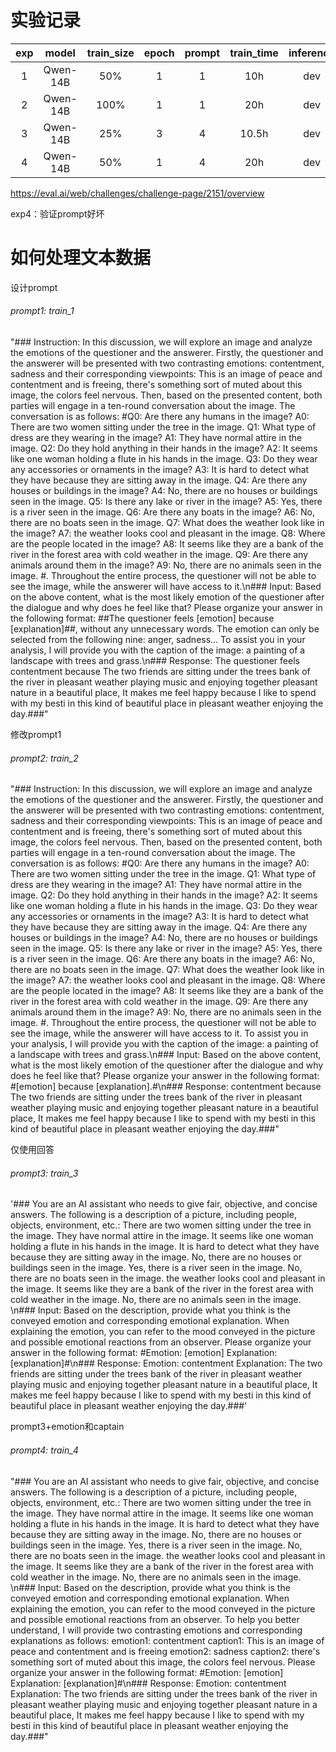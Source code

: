 # 实验记录

| exp |  model  | train_size | epoch | prompt | train_time | inference | infer_time | F1    | BELU  |
| :-: | :------: | :--------: | :---: | :----: | :--------: | :-------: | :--------: | ----- | ----- |
|  1  | Qwen-14B |    50%    |   1   |   1   |    10h    |    dev    |     7h     | 42.65 | 0.108 |
|  2  | Qwen-14B |    100%    |   1   |   1   |    20h    |    dev    |     7h     | 43.57 | 0.135 |
|  3  | Qwen-14B |    25%    |   3   |   4   |   10.5h   |    dev    |     5h     | 41.60 | 0.097 |
|  4  | Qwen-14B |    50%    |   1   |   4   |    20h    |    dev    |            |       |       |

https://eval.ai/web/challenges/challenge-page/2151/overview

exp4：验证prompt好坏

# 如何处理文本数据

设计prompt

###### prompt1: train_1

"### Instruction: In this discussion, we will explore an image and analyze the emotions of the questioner and the answerer. Firstly, the questioner and the answerer will be presented with two contrasting emotions: contentment, sadness and their corresponding viewpoints: This is an image of peace and contentment and is freeing, there's something sort of muted about this image, the colors feel nervous. Then, based on the presented content, both parties will engage in a ten-round conversation about the image. The conversation is as follows: #Q0: Are there any humans in the image? A0: There are two women sitting under the tree in the image. Q1: What type of dress are they wearing in the image? A1: They have normal attire in the image. Q2: Do they hold anything in their hands in the image? A2: It seems like one woman holding a flute in his hands in the image. Q3: Do they wear any accessories or ornaments in the image? A3: It is hard to detect what they have because they are sitting away in the image. Q4: Are there any houses or buildings in the image? A4: No, there are no houses or buildings seen in the image. Q5: Is there any lake or river in the image? A5: Yes, there is a river seen in the image. Q6: Are there any boats in the image? A6: No, there are no boats seen in the image. Q7: What does the weather look like in the image? A7: the weather looks cool and pleasant in the image. Q8: Where are the people located in the image? A8: It seems like they are a bank of the river in the forest area with cold weather in the image.  Q9: Are there any animals around them in the image? A9: No, there are no animals seen in the image. #. Throughout the entire process, the questioner will not be able to see the image, while the answerer will have access to it.\n### Input: Based on the above content, what is the most likely emotion of the questioner after the dialogue and why does he feel like that? Please organize your answer in the following format: ##The questioner feels [emotion] because [explanation]##, without any unnecessary words. The emotion can only be selected from the following nine: anger, sadness... To assist you in your analysis, I will provide you with the caption of the image: a painting of a landscape with trees and grass.\n### Response: The questioner feels contentment because The two friends are sitting under the trees bank of the river in pleasant weather playing music and enjoying together pleasant nature in a beautiful place, It makes me feel happy because I like to spend with my besti in this kind of beautiful place in pleasant weather enjoying the day.###"

修改prompt1

###### prompt2: train_2

"### Instruction: In this discussion, we will explore an image and analyze the emotions of the questioner and the answerer. Firstly, the questioner and the answerer will be presented with two contrasting emotions: contentment, sadness and their corresponding viewpoints: This is an image of peace and contentment and is freeing, there's something sort of muted about this image, the colors feel nervous. Then, based on the presented content, both parties will engage in a ten-round conversation about the image. The conversation is as follows: #Q0: Are there any humans in the image? A0: There are two women sitting under the tree in the image. Q1: What type of dress are they wearing in the image? A1: They have normal attire in the image. Q2: Do they hold anything in their hands in the image? A2: It seems like one woman holding a flute in his hands in the image. Q3: Do they wear any accessories or ornaments in the image? A3: It is hard to detect what they have because they are sitting away in the image. Q4: Are there any houses or buildings in the image? A4: No, there are no houses or buildings seen in the image. Q5: Is there any lake or river in the image? A5: Yes, there is a river seen in the image. Q6: Are there any boats in the image? A6: No, there are no boats seen in the image. Q7: What does the weather look like in the image? A7: the weather looks cool and pleasant in the image. Q8: Where are the people located in the image? A8: It seems like they are a bank of the river in the forest area with cold weather in the image. Q9: Are there any animals around them in the image? A9: No, there are no animals seen in the image. #. Throughout the entire process, the questioner will not be able to see the image, while the answerer will have access to it. To assist you in your analysis, I will provide you with the caption of the image: a painting of a landscape with trees and grass.\n### Input: Based on the above content, what is the most likely emotion of the questioner after the dialogue and why does he feel like that? Please organize your answer in the following format: #[emotion] because [explanation].#\n### Response: contentment because The two friends are sitting under the trees bank of the river in pleasant weather playing music and enjoying together pleasant nature in a beautiful place, It makes me feel happy because I like to spend with my besti in this kind of beautiful place in pleasant weather enjoying the day.###"

仅使用回答

###### prompt3: train_3

'### You are an AI assistant who needs to give fair, objective, and concise answers. The following is a description of a picture, including people, objects, environment, etc.: There are two women sitting under the tree in the image. They have normal attire in the image. It seems like one woman holding a flute in his hands in the image. It is hard to detect what they have because they are sitting away in the image. No, there are no houses or buildings seen in the image. Yes, there is a river seen in the image. No, there are no boats seen in the image. the weather looks cool and pleasant in the image. It seems like they are a bank of the river in the forest area with cold weather in the image. No, there are no animals seen in the image. \n### Input: Based on the description, provide what you think is the conveyed emotion and corresponding emotional explanation. When explaining the emotion, you can refer to the mood conveyed in the picture and possible emotional reactions from an observer. Please organize your answer in the following format: #Emotion: [emotion] Explanation: [explanation]#\n### Response: Emotion: contentment Explanation: The two friends are sitting under the trees bank of the river in pleasant weather playing music and enjoying together pleasant nature in a beautiful place, It makes me feel happy because I like to spend with my besti in this kind of beautiful place in pleasant weather enjoying the day.###'

prompt3+emotion和captain

###### prompt4: train_4

"### You are an AI assistant who needs to give fair, objective, and concise answers. The following is a description of a picture, including people, objects, environment, etc.: There are two women sitting under the tree in the image. They have normal attire in the image. It seems like one woman holding a flute in his hands in the image. It is hard to detect what they have because they are sitting away in the image. No, there are no houses or buildings seen in the image. Yes, there is a river seen in the image. No, there are no boats seen in the image. the weather looks cool and pleasant in the image. It seems like they are a bank of the river in the forest area with cold weather in the image. No, there are no animals seen in the image. \n### Input: Based on the description, provide what you think is the conveyed emotion and corresponding emotional explanation. When explaining the emotion, you can refer to the mood conveyed in the picture and possible emotional reactions from an observer. To help you better understand, I will provide two contrasting emotions and corresponding explanations as follows: emotion1: contentment caption1: This is an image of peace and contentment and is freeing emotion2: sadness caption2: there's something sort of muted about this image, the colors feel nervous. Please organize your answer in the following format: #Emotion: [emotion] Explanation: [explanation]#\n### Response: Emotion: contentment Explanation: The two friends are sitting under the trees bank of the river in pleasant weather playing music and enjoying together pleasant nature in a beautiful place, It makes me feel happy because I like to spend with my besti in this kind of beautiful place in pleasant weather enjoying the day.###"
